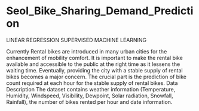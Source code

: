# Seol_Bike_Sharing_Demand_Prediction
LINEAR REGRESSION SUPERVISED MACHINE LEARNING

Currently Rental bikes are introduced in many urban cities for the enhancement of mobility comfort. It is important to make the rental bike available and accessible to the public at the right time as it lessens the waiting time. Eventually, providing the city with a stable supply of rental bikes becomes a major concern. The crucial part is the prediction of bike count required at each hour for the stable supply of rental bikes. Data Description The dataset contains weather information (Temperature, Humidity, Windspeed, Visibility, Dewpoint, Solar radiation, Snowfall, Rainfall), the number of bikes rented per hour and date information.
